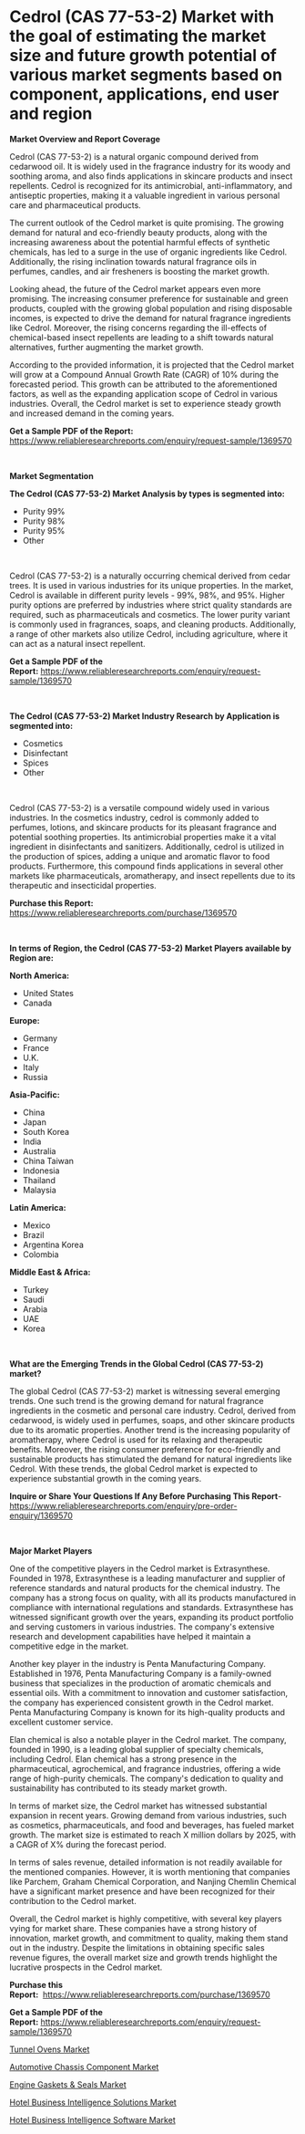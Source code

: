 <p><h1>Cedrol (CAS 77-53-2) Market with the goal of estimating the market size and future growth potential of various market segments based on component, applications, end user and region</h1></p><p><strong>Market Overview and Report Coverage</strong></p>
<p><p>Cedrol (CAS 77-53-2) is a natural organic compound derived from cedarwood oil. It is widely used in the fragrance industry for its woody and soothing aroma, and also finds applications in skincare products and insect repellents. Cedrol is recognized for its antimicrobial, anti-inflammatory, and antiseptic properties, making it a valuable ingredient in various personal care and pharmaceutical products.</p><p>The current outlook of the Cedrol market is quite promising. The growing demand for natural and eco-friendly beauty products, along with the increasing awareness about the potential harmful effects of synthetic chemicals, has led to a surge in the use of organic ingredients like Cedrol. Additionally, the rising inclination towards natural fragrance oils in perfumes, candles, and air fresheners is boosting the market growth.</p><p>Looking ahead, the future of the Cedrol market appears even more promising. The increasing consumer preference for sustainable and green products, coupled with the growing global population and rising disposable incomes, is expected to drive the demand for natural fragrance ingredients like Cedrol. Moreover, the rising concerns regarding the ill-effects of chemical-based insect repellents are leading to a shift towards natural alternatives, further augmenting the market growth.</p><p>According to the provided information, it is projected that the Cedrol market will grow at a Compound Annual Growth Rate (CAGR) of 10% during the forecasted period. This growth can be attributed to the aforementioned factors, as well as the expanding application scope of Cedrol in various industries. Overall, the Cedrol market is set to experience steady growth and increased demand in the coming years.</p></p>
<p><strong>Get a Sample PDF of the Report:</strong> <a href="https://www.reliableresearchreports.com/enquiry/request-sample/1369570">https://www.reliableresearchreports.com/enquiry/request-sample/1369570</a></p>
<p>&nbsp;</p>
<p><strong>Market Segmentation</strong></p>
<p><strong>The Cedrol (CAS 77-53-2) Market Analysis by types is segmented into:</strong></p>
<p><ul><li>Purity 99%</li><li>Purity 98%</li><li>Purity 95%</li><li>Other</li></ul></p>
<p>&nbsp;</p>
<p><p>Cedrol (CAS 77-53-2) is a naturally occurring chemical derived from cedar trees. It is used in various industries for its unique properties. In the market, Cedrol is available in different purity levels - 99%, 98%, and 95%. Higher purity options are preferred by industries where strict quality standards are required, such as pharmaceuticals and cosmetics. The lower purity variant is commonly used in fragrances, soaps, and cleaning products. Additionally, a range of other markets also utilize Cedrol, including agriculture, where it can act as a natural insect repellent.</p></p>
<p><strong>Get a Sample PDF of the Report:</strong>&nbsp;<a href="https://www.reliableresearchreports.com/enquiry/request-sample/1369570">https://www.reliableresearchreports.com/enquiry/request-sample/1369570</a></p>
<p>&nbsp;</p>
<p><strong>The Cedrol (CAS 77-53-2) Market Industry Research by Application is segmented into:</strong></p>
<p><ul><li>Cosmetics</li><li>Disinfectant</li><li>Spices</li><li>Other</li></ul></p>
<p>&nbsp;</p>
<p><p>Cedrol (CAS 77-53-2) is a versatile compound widely used in various industries. In the cosmetics industry, cedrol is commonly added to perfumes, lotions, and skincare products for its pleasant fragrance and potential soothing properties. Its antimicrobial properties make it a vital ingredient in disinfectants and sanitizers. Additionally, cedrol is utilized in the production of spices, adding a unique and aromatic flavor to food products. Furthermore, this compound finds applications in several other markets like pharmaceuticals, aromatherapy, and insect repellents due to its therapeutic and insecticidal properties.</p></p>
<p><strong>Purchase this Report:</strong>&nbsp; <a href="https://www.reliableresearchreports.com/purchase/1369570">https://www.reliableresearchreports.com/purchase/1369570</a></p>
<p>&nbsp;</p>
<p><strong>In terms of Region, the Cedrol (CAS 77-53-2) Market Players available by Region are:</strong></p>
<p>
    <p> <strong> North America: </strong>
        <ul>
            <li>United States</li>
            <li>Canada</li>
        </ul>
        </p> 
    <p> <strong> Europe: </strong>
        <ul>
            <li>Germany</li>
            <li>France</li>
            <li>U.K.</li>
            <li>Italy</li>
            <li>Russia</li>
        </ul>
        </p> 
    <p> <strong> Asia-Pacific: </strong>
        <ul>
            <li>China</li>
            <li>Japan</li>
            <li>South Korea</li>
            <li>India</li>
            <li>Australia</li>
            <li>China Taiwan</li>
            <li>Indonesia</li>
            <li>Thailand</li>
            <li>Malaysia</li>
        </ul>
        </p> 
    <p> <strong> Latin America: </strong>
        <ul>
            <li>Mexico</li>
            <li>Brazil</li>
            <li>Argentina Korea</li>
            <li>Colombia</li>
        </ul>
        </p> 
    <p> <strong> Middle East & Africa: </strong>
        <ul>
            <li>Turkey</li>
            <li>Saudi</li>
            <li>Arabia</li>
            <li>UAE</li>
            <li>Korea</li>
        </ul>
    </p>
    </p>
<p>&nbsp;</p>
<p><strong>What are the Emerging Trends in the Global Cedrol (CAS 77-53-2) market?</strong></p>
<p><p>The global Cedrol (CAS 77-53-2) market is witnessing several emerging trends. One such trend is the growing demand for natural fragrance ingredients in the cosmetic and personal care industry. Cedrol, derived from cedarwood, is widely used in perfumes, soaps, and other skincare products due to its aromatic properties. Another trend is the increasing popularity of aromatherapy, where Cedrol is used for its relaxing and therapeutic benefits. Moreover, the rising consumer preference for eco-friendly and sustainable products has stimulated the demand for natural ingredients like Cedrol. With these trends, the global Cedrol market is expected to experience substantial growth in the coming years.</p></p>
<p><strong>Inquire or Share Your Questions If Any Before Purchasing This Report</strong>- <a href="https://www.reliableresearchreports.com/enquiry/pre-order-enquiry/1369570">https://www.reliableresearchreports.com/enquiry/pre-order-enquiry/1369570</a></p>
<p>&nbsp;</p>
<p><strong>Major Market Players</strong></p>
<p><p>One of the competitive players in the Cedrol market is Extrasynthese. Founded in 1978, Extrasynthese is a leading manufacturer and supplier of reference standards and natural products for the chemical industry. The company has a strong focus on quality, with all its products manufactured in compliance with international regulations and standards. Extrasynthese has witnessed significant growth over the years, expanding its product portfolio and serving customers in various industries. The company's extensive research and development capabilities have helped it maintain a competitive edge in the market.</p><p>Another key player in the industry is Penta Manufacturing Company. Established in 1976, Penta Manufacturing Company is a family-owned business that specializes in the production of aromatic chemicals and essential oils. With a commitment to innovation and customer satisfaction, the company has experienced consistent growth in the Cedrol market. Penta Manufacturing Company is known for its high-quality products and excellent customer service.</p><p>Elan chemical is also a notable player in the Cedrol market. The company, founded in 1990, is a leading global supplier of specialty chemicals, including Cedrol. Elan chemical has a strong presence in the pharmaceutical, agrochemical, and fragrance industries, offering a wide range of high-purity chemicals. The company's dedication to quality and sustainability has contributed to its steady market growth.</p><p>In terms of market size, the Cedrol market has witnessed substantial expansion in recent years. Growing demand from various industries, such as cosmetics, pharmaceuticals, and food and beverages, has fueled market growth. The market size is estimated to reach X million dollars by 2025, with a CAGR of X% during the forecast period.</p><p>In terms of sales revenue, detailed information is not readily available for the mentioned companies. However, it is worth mentioning that companies like Parchem, Graham Chemical Corporation, and Nanjing Chemlin Chemical have a significant market presence and have been recognized for their contribution to the Cedrol market.</p><p>Overall, the Cedrol market is highly competitive, with several key players vying for market share. These companies have a strong history of innovation, market growth, and commitment to quality, making them stand out in the industry. Despite the limitations in obtaining specific sales revenue figures, the overall market size and growth trends highlight the lucrative prospects in the Cedrol market.</p></p>
<p><strong>Purchase this Report:</strong>&nbsp;&nbsp;<a href="https://www.reliableresearchreports.com/purchase/1369570">https://www.reliableresearchreports.com/purchase/1369570</a></p>
<p></p>
<p><strong>Get a Sample PDF of the Report:</strong>&nbsp;<a href="https://www.reliableresearchreports.com/enquiry/request-sample/1369570">https://www.reliableresearchreports.com/enquiry/request-sample/1369570</a></p>
<p><p><a href="https://www.linkedin.com/pulse/tunnel-ovens-market-share-amp-new-trends-analysis-report-type-beo2e/">Tunnel Ovens Market</a></p><p><a href="https://github.com/YashRP12/Market-Research-Report-List-1/blob/main/automotive-chassis-component-market.md">Automotive Chassis Component Market</a></p><p><a href="https://github.com/Chiragrp25/Market-Research-Report-List-1/blob/main/engine-gaskets-seals-market.md">Engine Gaskets & Seals Market</a></p><p><a href="https://medium.com/@enosstark1905/hotel-business-intelligence-solutions-market-size-cagr-trends-2024-2030-29fd791d230e">Hotel Business Intelligence Solutions Market</a></p><p><a href="https://medium.com/@bartlakin/hotel-business-intelligence-software-market-size-cagr-trends-2024-2030-fa1d1969fa15">Hotel Business Intelligence Software Market</a></p></p>